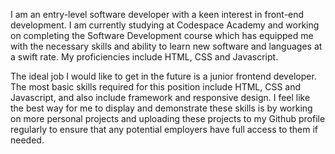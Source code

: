 

I am an entry-level software developer with a keen interest in front-end development. I am currently studying at Codespace Academy and working on completing the Software Development course which has equipped me with the necessary skills and ability to learn new software and languages at a swift rate. My proficiencies include HTML, CSS and Javascript.

The ideal job I would like to get in the future is a junior frontend developer. The most basic skills required for this position include HTML, CSS and Javascript, and also include framework and responsive design. I feel like the best way for me to display and demonstrate these skills is by working on more personal projects and uploading these projects to my Github profile regularly to ensure that any potential employers have full access to them if needed.
